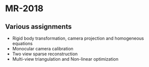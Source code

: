# MR-2018

## Various assignments
- Rigid body transformation, camera projection and homogeneous equations
- Monocular camera calibration
- Two view sparse reconstruction
- Multi-view triangulation and Non-linear optimization
